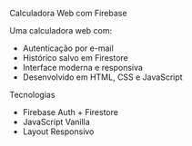 Calculadora Web com Firebase

Uma calculadora web com:
- Autenticação por e-mail
- Histórico salvo em Firestore
- Interface moderna e responsiva
- Desenvolvido em HTML, CSS e JavaScript

Tecnologias
- Firebase Auth + Firestore
- JavaScript Vanilla
- Layout Responsivo